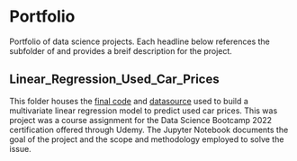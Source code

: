 # Portfolio
Portfolio of data science projects. Each headline below references the subfolder of and provides a breif description for the project.


## Linear_Regression_Used_Car_Prices
This folder houses the [final code](https://github.com/JRHollo/Portfolio/blob/main/Linear_Regression_Used_Car_Prices/Linear%20Reg%20Contender.ipynb) and [datasource](https://github.com/JRHollo/Portfolio/blob/main/Linear_Regression_Used_Car_Prices/1.04.%20Real-life%20example.csv) used to build a multivariate linear regression model to predict used car prices.  This was project was a course assignment for the Data Science Bootcamp 2022 certification offered through Udemy. The Jupyter Notebook documents the goal of the project and the scope and methodology employed to solve the issue.
